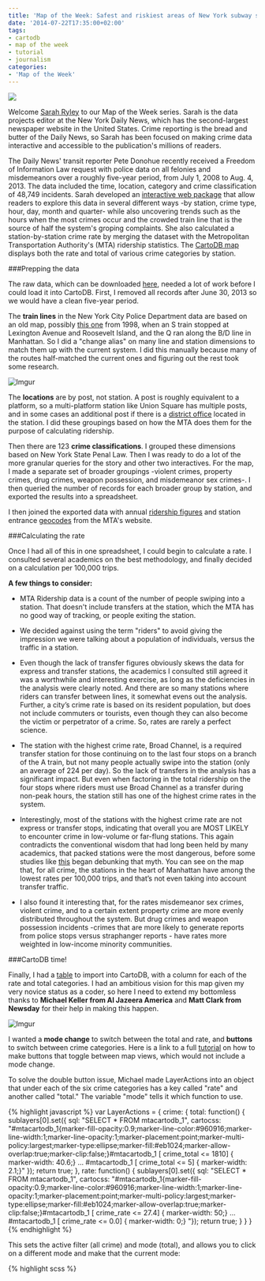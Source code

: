 ```yaml
---
title: 'Map of the Week: Safest and riskiest areas of New York subway system by the New York Daily News'
date: '2014-07-22T17:35:00+02:00'
tags:
- cartodb
- map of the week
- tutorial
- journalism
categories:
- 'Map of the Week'
---
```


<a href="http://www.nydailynews.com/new-york/nyc-crime/daily-news-analysis-reveals-crime-rankings-city-subway-system-article-1.1836918"><img src="http://i.imgur.com/I1D8zOW.png"></a>

Welcome [Sarah Ryley](https://twitter.com/MissRyley) to our Map of the Week series. Sarah is the data projects editor at the New York Daily News, which has the second-largest newspaper website in the United States. Crime reporting is the bread and butter of the Daily News, so Sarah has been focused on making crime data interactive and accessible to the publication's millions of readers.

<!--more-->

The Daily News' transit reporter Pete Donohue recently received a Freedom of Information Law request with police data on all felonies and misdemeanors over a roughly five-year period, from July 1, 2008 to Aug. 4, 2013. The data included the time, location, category and crime classification of 48,749 incidents. Sarah developed an [interactive web package](www.nydailynews.com/subway) that allow readers to explore this data in several different ways -by station, crime type, hour, day, month and quarter- while also uncovering trends such as the hours when the most crimes occur and the crowded train line that is the source of half the system's groping complaints. She also calculated a station-by-station crime rate by merging the dataset with the Metropolitan Transportation Authority's (MTA) ridership statistics. The [CartoDB map](http://www.nydailynews.com/new-york/nyc-crime/daily-news-analysis-reveals-crime-rankings-city-subway-system-article-1.1836918) displays both the rate and total of various crime categories by station.

###Prepping the data
 
The raw data, which can be downloaded [here](https://raw.githubusercontent.com/sarahryley/subway-crime-map/master/raw%20data), needed a lot of work before I could load it into CartoDB. First, I removed all records after June 30, 2013 so we would have a clean five-year period.
 
The **train lines** in the New York City Police Department  data are based on an old map, possibly [this one](http://www.nycsubway.org/perl/caption.pl?/img/maps/calcagno-1998-08-01.gif/) from 1998, when an S train stopped at Lexington Avenue and Roosevelt Island, and the Q ran along the B/D line in Manhattan. So I did a "change alias" on many line and station dimensions to match them up with the current system. I did this manually because many of the routes half-matched the current ones and figuring out the rest took some research.
 
![Imgur](http://i.imgur.com/IwZU8DN.png)
 
The **locations** are by post, not station. A post is roughly equivalent to a platform, so a multi-platform station like Union Square has multiple posts, and in some cases an additional post if there is a [district office](http://home.nyc.gov/html/nypd/html/transit_bureau/transit.shtml) located in the station. I did these groupings based on how the MTA does them for the purpose of calculating ridership.
 
Then there are 123 **crime classifications**. I grouped these dimensions based on New York State Penal Law. Then I was ready to do a lot of the more granular queries for the story and other two interactives. For the map, I made a separate set of broader groupings -violent crimes, property crimes, drug crimes, weapon possession, and misdemeanor sex crimes-. I then queried the number of records for each broader group by station, and exported the results into a spreadsheet.
 
I then joined the exported data with annual [ridership figures](http://web.mta.info/developers/data/nyct/subway/StationEntrances.csv) and station entrance [geocodes](http://web.mta.info/developers/data/nyct/subway/StationEntrances.csv) from the MTA's website.
 
###Calculating the rate
 
Once I had all of this in one spreadsheet, I could begin to calculate a rate. I consulted several academics on the best methodology, and finally decided on a calculation per 100,000 trips. 

**A few things to consider:**

- MTA Ridership data is a count of the number of people swiping into a station. That doesn't include transfers at the station, which the MTA has no good way of tracking, or people exiting the station.

- We decided against using the term "riders" to avoid giving the impression we were talking about a population of individuals, versus the traffic in a station.

- Even though the lack of transfer figures obviously skews the data for express and transfer stations, the academics I consulted still agreed it was a worthwhile and interesting exercise, as long as the deficiencies in the analysis were clearly noted. And there are so many stations where riders can transfer between lines, it somewhat evens out the analysis. Further, a city’s crime rate is based on its resident population, but does not include commuters or tourists, even though they can also become the victim or perpetrator of a crime. So, rates are rarely a perfect science.

- The station with the highest crime rate, Broad Channel, is a required transfer station for those continuing on to the last four stops on a branch of the A train, but not many people actually swipe into the station (only an average of 224 per day). So the lack of transfers in the analysis has a significant impact. But even when factoring in the total ridership on the four stops where riders must use Broad Channel as a transfer during non-peak hours, the station still has one of the highest crime rates in the system.

- Interestingly, most of the stations with the highest crime rate are not express or transfer stops, indicating that overall you are MOST LIKELY to encounter crime in low-volume or far-flung stations. This again contradicts the conventional wisdom that had long been held by many academics, that packed stations were the most dangerous, before some studies like [this](https://www.ncjrs.gov/app/abstractdb/AbstractDBDetails.aspx?id=101953&SelectedRange=1,4&SelectedSearchItems=101953%20%3Chttps://www.ncjrs.gov/app/abstractdb/AbstractDBDetails.aspx?id=101953&SelectedRange=1,4&SelectedSearchItems=101953) began debunking that myth. You can see on the map that, for all crime, the stations in the heart of Manhattan have among the lowest rates per 100,000 trips, and that’s not even taking into account transfer traffic.

- I also found it interesting that, for the rates misdemeanor sex crimes, violent crime, and to a certain extent property crime are more evenly distributed throughout the system. But drug crimes and weapon possession incidents -crimes that are more likely to generate reports from police stops versus straphanger reports - have rates more weighted in low-income minority communities.
 
###CartoDB time!
 
Finally, I had a [table](https://leekristena.cartodb.com/tables/mtacartodb_1/public/table) to import into CartoDB, with a column for each of the rate and total categories. I had an ambitious vision for this map given my very novice status as a coder, so here I need to extend my bottomless thanks to **Michael Keller from Al Jazeera America** and **Matt Clark from Newsday** for their help in making this happen.
 
![Imgur](http://i.imgur.com/Ptk0iHC.png)
 
I wanted a **mode change** to switch between the total and rate, and **buttons** to switch between crime categories. Here is a link to a full [tutorial](http://developers.cartodb.com/tutorials/toggle_map_view.html) on how to make buttons that toggle between map views, which would not include a mode change.
 
To solve the double button issue, Michael made LayerActions into an object that under each of the six crime categories has a key called "rate" and another called "total." The variable "mode" tells it which function to use.
 
{% highlight javascript %}
var LayerActions = {
  crime: {
    total: function() {
      sublayers[0].set({
        sql: "SELECT * FROM mtacartodb_1",
        cartocss: "#mtacartodb_1{marker-fill-opacity:0.9;marker-line-color:#960916;marker-line-width:1;marker-line-opacity:1;marker-placement:point;marker-multi-policy:largest;marker-type:ellipse;marker-fill:#eb1024;marker-allow-overlap:true;marker-clip:false;}#mtacartodb_1 [ crime_total <= 1810] { marker-width: 40.6;} ... #mtacartodb_1 [ crime_total <= 5] { marker-width: 2.1;}"
      });
      return true;
    },
    rate: function() {
      sublayers[0].set({
        sql: "SELECT * FROM mtacartodb_1",
        cartocss: "#mtacartodb_1{marker-fill-opacity:0.9;marker-line-color:#960916;marker-line-width:1;marker-line-opacity:1;marker-placement:point;marker-multi-policy:largest;marker-type:ellipse;marker-fill:#eb1024;marker-allow-overlap:true;marker-clip:false;}#mtacartodb_1 [ crime_rate <= 27.4] {   marker-width: 50;} ... #mtacartodb_1 [ crime_rate <= 0.0] { marker-width: 0;}
      "});
      return true;
    }
  }
}
{% endhighlight %}

This sets the active filter (all crime) and mode (total), and allows you to click on a different mode and make that the current mode:

{% highlight scss %}
<script>
var map;
var active_filter = 'crime';
var mode = 'total';
function init() {
  $('#mode-change input').on('change', function(){
    var radio_btn_value = $(this).val();

    // If the mode you clicked on is not the current mode, then make it the current mode and referesh the map
    if (mode != radio_btn_value) {
      mode = radio_btn_value;
      console.log(active_filter, mode)
      LayerActions[active_filter][mode]();
    }
  });
}
{% endhighlight %}

This sets the query for the first layer (from the crime_total column):

{% highlight sql %}
cartodb.createLayer(map, layerUrl)
.addTo(map)
.on('done', function(layer) {
  var subLayerOptions = {
    sql: "SELECT * FROM mtacartodb_1",
    cartocss: "#mtacartodb_1{marker-fill-opacity:0.9;marker-line-color:#960916;marker-line-width:1;marker-line-opacity:1;marker-placement:point;marker-multi-policy:largest;marker-type:ellipse;marker-fill:#eb1024;marker-allow-overlap:true;marker-clip:false;}#mtacartodb_1 [ crime_total <= 1810] { marker-width: 40.6;} ... #mtacartodb_1 [ crime_total <= 5] { marker-width: 2.1;}"
  }
});
{% endhighlight %}

And this is the function for the buttons and the mode, which is written so that once it finds the right function group, it will pick the correct function and execute for that mode:

{% highlight javascript %}
$('.button').click(function() {
  $('.button').removeClass('selected');
  $(this).addClass('selected');
  console.log($(this).attr('id'), mode);
  active_filter = $(this).attr('id');
  LayerActions[active_filter][mode]();
  });
{% endhighlight %}

This assigns IDs and labels for the buttons and mode:

{% highlight html %}
<body onload="init()">
  <div id='map'></div>
  <div id='menu'>
    <div id="mode-change">
      <label><input type="radio" name="mode"  value="total" checked/> <strong>Total incidents</strong></label>
      <label><input type="radio" name="mode" value="rate"/><strong>Rate per 100,000 trips</strong></label>
    </div>
    <a href="#violent" id="violent" class="button violent">VIOLENT CRIME</a>
    <a href="#sex" id="sex" class="button sex">MISD. SEX CRIMES</a>
    <a href="#crime" id="crime" class="button crimet selected">ALL<br> CRIME</a>
    <a href="#weapons" id="weapons" class="button weapons">WEAPON POSSESSION</a>
    <a href="#drug" id="drug" class="button drug">DRUG CRIMES</a>
    <a href="#property" id="property" class="button property">PROPERTY CRIMES</a>
{% endhighlight %}

And here is the code that creates the style for the buttons and mode. (This is without all the adjustments made by our front-end architect, **Wissam Abayad**. All of his code can be found in the project's [GitHub]( https://github.com/sarahryley/subway-crime-map/blob/master/style.html) repository).

{% highlight scss %}
#menu { position: absolute; top: 5px; right: 10px; width: 400px; height:60px; background: transparent; z-index:10; }
#menu a {
  margin: 15px 10px 0 0;
  float: right;
  vertical-align: baseline;
  width: 70px;
  padding: 10px;
  text-align: center;
  font: bold 11px "Helvetica",Arial;
  line-height: normal;
  color: #555;
  border-radius: 4px;
  border: 1px solid #777777;
  background: #ffffff;
  text-decoration: none;
  cursor: pointer;
}
#menu a.selected,
#menu a:hover {
  color: #F84F40;
}
#mode-change{
  text-align: right;
  color: #fff;
}
{% endhighlight %}

I also wanted a **fixed infobox** because it had too much information to float in the page. This script sets the position at the top right:

{% highlight javascript %}
var infobox = new cdb.geo.ui.InfoBox({
  width: 255,
  position: 'top|right',
  layer: sublayer,
  template: '<p> </p>'
});

$("body").append(infobox.render().el);
{% endhighlight %}

And this style sets it 175 px from the top:

{% highlight scss %}
div.cartodb-infobox {
  display: none;
  top: 175px !important;
  font: 13px "Helvetica";
}
{% endhighlight %}

I also needed to **disable the scroll wheel** so the reader doesn't get "stuck" when trying to scroll down the story:
 
{% highlight javascript %}
map.scrollWheelZoom.disable();
{% endhighlight %}
 
**A few other notes:** I set a consistent scale range in the marker widths across all six categories, rather than the default CartoDB setting that changes the scale range based on the range of numbers in each category. I felt this was important because otherwise, the viewer could erroneously perceive a station as having a higher number of sex crimes than violent crimes, for example, because the scales are set differently. If the marker width increments are the same, than the viewer can also see greater than or less than across categories. Michael also made the point that the markers should vary in size based on the area, not the marker width (diameter), so I created a formula that would come up with a marker width based on an area proportionate to the increase or decrease in rate or total.

You can signup for free to learn how to create maps like this in [CartoDB.com](http://cartodb.com/). 
